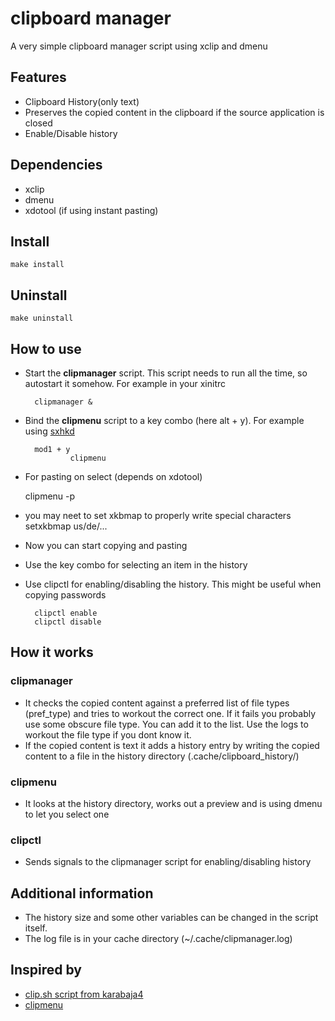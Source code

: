 # clipboard manager
A very simple clipboard manager script using xclip and dmenu

## Features
* Clipboard History(only text)
* Preserves the copied content in the clipboard if the source application is closed
* Enable/Disable history

## Dependencies
* xclip
* dmenu
* xdotool (if using instant pasting)
## Install
    make install

## Uninstall
    make uninstall

## How to use
* Start the **clipmanager** script. This script needs to run all the time, so autostart it somehow. For example in your xinitrc

        clipmanager &
* Bind the **clipmenu** script to a key combo (here alt + y). For example using [sxhkd](https://github.com/baskerville/sxhkd)

        mod1 + y
                clipmenu
* For pasting on select (depends on xdotool) 

	clipmenu -p  

* you may neet to set xkbmap to properly write special characters
	setxkbmap us/de/... 
* Now you can start copying and pasting
* Use the key combo for selecting an item in the history
* Use clipctl for enabling/disabling the history. This might be useful when copying passwords

        clipctl enable
        clipctl disable

## How it works
### clipmanager
* It checks the copied content against a preferred list of file types (pref_type) and tries to workout the correct one. If it fails you probably use some obscure file type. You can add it to the list. Use the logs to workout the file type if you dont know it.
* If the copied content is text it adds a history entry by writing the copied content to a file in the history directory (.cache/clipboard_history/)
### clipmenu
* It looks at the history directory, works out a preview and is using dmenu to let you select one
### clipctl
* Sends signals to the clipmanager script for enabling/disabling history

## Additional information
* The history size and some other variables can be changed in the script itself.
* The log file is in your cache directory (~/.cache/clipmanager.log)

## Inspired by
* [clip.sh script from karabaja4](https://github.com/karabaja4/arch/blob/master/scripts/clip.sh)
* [clipmenu](https://github.com/cdown/clipmenu)
